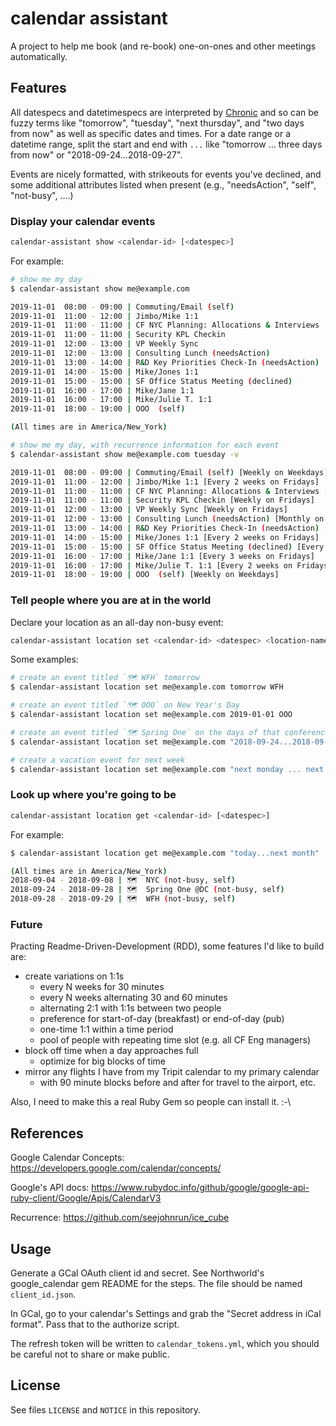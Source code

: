# calendar assistant

A project to help me book (and re-book) one-on-ones and other meetings automatically.


## Features

All datespecs and datetimespecs are interpreted by [Chronic](https://github.com/mojombo/chronic) and so can be fuzzy terms like "tomorrow", "tuesday", "next thursday", and "two days from now" as well as specific dates and times. For a date range or a datetime range, split the start and end with `...` like "tomorrow ... three days from now" or "2018-09-24...2018-09-27".

Events are nicely formatted, with strikeouts for events you've declined, and some additional attributes listed when present (e.g., "needsAction", "self", "not-busy", ....)


### Display your calendar events

``` bash
calendar-assistant show <calendar-id> [<datespec>]
```

For example:

``` bash
# show me my day
$ calendar-assistant show me@example.com

2019-11-01  08:00 - 09:00 | Commuting/Email (self)
2019-11-01  11:00 - 12:00 | Jimbo/Mike 1:1
2019-11-01  11:00 - 11:00 | CF NYC Planning: Allocations & Interviews
2019-11-01  11:00 - 11:00 | Security KPL Checkin
2019-11-01  12:00 - 13:00 | VP Weekly Sync
2019-11-01  12:00 - 13:00 | Consulting Lunch (needsAction)
2019-11-01  13:00 - 14:00 | R&D Key Priorities Check-In (needsAction)
2019-11-01  14:00 - 15:00 | Mike/Jones 1:1
2019-11-01  15:00 - 15:00 | SF Office Status Meeting (declined)
2019-11-01  16:00 - 17:00 | Mike/Jane 1:1
2019-11-01  16:00 - 17:00 | Mike/Julie T. 1:1
2019-11-01  18:00 - 19:00 | OOO  (self)

(All times are in America/New_York)

# show me my day, with recurrence information for each event
$ calendar-assistant show me@example.com tuesday -v

2019-11-01  08:00 - 09:00 | Commuting/Email (self) [Weekly on Weekdays]
2019-11-01  11:00 - 12:00 | Jimbo/Mike 1:1 [Every 2 weeks on Fridays]
2019-11-01  11:00 - 11:00 | CF NYC Planning: Allocations & Interviews [Weekly on Fridays]
2019-11-01  11:00 - 11:00 | Security KPL Checkin [Weekly on Fridays]
2019-11-01  12:00 - 13:00 | VP Weekly Sync [Weekly on Fridays]
2019-11-01  12:00 - 13:00 | Consulting Lunch (needsAction) [Monthly on the 1st Friday]
2019-11-01  13:00 - 14:00 | R&D Key Priorities Check-In (needsAction) [Every 2 weeks on Fridays]
2019-11-01  14:00 - 15:00 | Mike/Jones 1:1 [Every 2 weeks on Fridays]
2019-11-01  15:00 - 15:00 | SF Office Status Meeting (declined) [Every 2 weeks on Fridays]
2019-11-01  16:00 - 17:00 | Mike/Jane 1:1 [Every 3 weeks on Fridays]
2019-11-01  16:00 - 17:00 | Mike/Julie T. 1:1 [Every 2 weeks on Fridays]
2019-11-01  18:00 - 19:00 | OOO  (self) [Weekly on Weekdays]
```

### Tell people where you are at in the world

Declare your location as an all-day non-busy event:

``` bash
calendar-assistant location set <calendar-id> <datespec> <location-name>
```

Some examples:

``` bash
# create an event titled `🗺 WFH` tomorrow
$ calendar-assistant location set me@example.com tomorrow WFH

# create an event titled `🗺 OOO` on New Year's Day
$ calendar-assistant location set me@example.com 2019-01-01 OOO

# create an event titled `🗺 Spring One` on the days of that conference
$ calendar-assistant location set me@example.com "2018-09-24...2018-09-27" "Spring One"

# create a vacation event for next week
$ calendar-assistant location set me@example.com "next monday ... next week friday" "Vacation!"
```

### Look up where you're going to be

``` bash
calendar-assistant location get <calendar-id> [<datespec>]
```

For example:

``` bash
$ calendar-assistant location get me@example.com "today...next month"

(All times are in America/New_York)
2018-09-04 - 2018-09-08 | 🗺  NYC (not-busy, self)
2018-09-24 - 2018-09-28 | 🗺  Spring One @DC (not-busy, self)
2018-09-28 - 2018-09-29 | 🗺  WFH (not-busy, self)
```

### Future

Practing Readme-Driven-Development (RDD), some features I'd like to build are:

- create variations on 1:1s
  - every N weeks for 30 minutes
  - every N weeks alternating 30 and 60 minutes
  - alternating 2:1 with 1:1s between two people
  - preference for start-of-day (breakfast) or end-of-day (pub)
  - one-time 1:1 within a time period
  - pool of people with repeating time slot (e.g. all CF Eng managers)
- block off time when a day approaches full
  - optimize for big blocks of time
- mirror any flights I have from my Tripit calendar to my primary calendar
  - with 90 minute blocks before and after for travel to the airport, etc.

Also, I need to make this a real Ruby Gem so people can install it. :-\


## References

Google Calendar Concepts: https://developers.google.com/calendar/concepts/

Google's API docs: https://www.rubydoc.info/github/google/google-api-ruby-client/Google/Apis/CalendarV3

Recurrence: https://github.com/seejohnrun/ice_cube


## Usage

Generate a GCal OAuth client id and secret. See Northworld's google_calendar gem README for the steps. The file should be named `client_id.json`.

In GCal, go to your calendar's Settings and grab the "Secret address in iCal format". Pass that to the authorize script.

The refresh token will be written to `calendar_tokens.yml`, which you should be careful not to share or make public.


## License

See files `LICENSE` and `NOTICE` in this repository.
